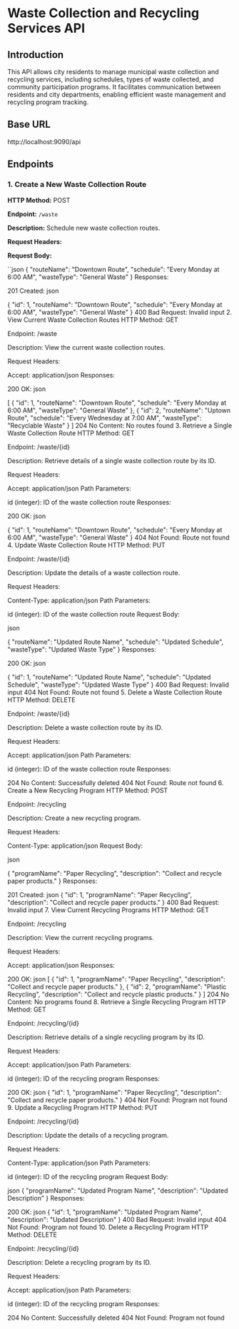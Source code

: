 # Waste Collection and Recycling Services API

## Introduction

This API allows city residents to manage municipal waste collection and recycling services, including schedules, types of waste collected, and community participation programs. It facilitates communication between residents and city departments, enabling efficient waste management and recycling program tracking.

## Base URL

http://localhost:9090/api



## Endpoints

### 1. Create a New Waste Collection Route

**HTTP Method:** POST

**Endpoint:** `/waste`

**Description:** Schedule new waste collection routes.

**Request Headers:**


**Request Body:**

``json
{
  "routeName": "Downtown Route",
  "schedule": "Every Monday at 6:00 AM",
  "wasteType": "General Waste"
}
Responses:

201 Created:
json

{
  "id": 1,
  "routeName": "Downtown Route",
  "schedule": "Every Monday at 6:00 AM",
  "wasteType": "General Waste"
}
400 Bad Request: Invalid input
2. View Current Waste Collection Routes
HTTP Method: GET

Endpoint: /waste

Description: View the current waste collection routes.

Request Headers:

Accept: application/json
Responses:

200 OK:
json

[
  {
    "id": 1,
    "routeName": "Downtown Route",
    "schedule": "Every Monday at 6:00 AM",
    "wasteType": "General Waste"
  },
  {
    "id": 2,
    "routeName": "Uptown Route",
    "schedule": "Every Wednesday at 7:00 AM",
    "wasteType": "Recyclable Waste"
  }
]
204 No Content: No routes found
3. Retrieve a Single Waste Collection Route
HTTP Method: GET

Endpoint: /waste/{id}

Description: Retrieve details of a single waste collection route by its ID.

Request Headers:

Accept: application/json
Path Parameters:

id (integer): ID of the waste collection route
Responses:

200 OK:
json

{
  "id": 1,
  "routeName": "Downtown Route",
  "schedule": "Every Monday at 6:00 AM",
  "wasteType": "General Waste"
}
404 Not Found: Route not found
4. Update Waste Collection Route
HTTP Method: PUT

Endpoint: /waste/{id}

Description: Update the details of a waste collection route.

Request Headers:

Content-Type: application/json
Path Parameters:

id (integer): ID of the waste collection route
Request Body:

json

{
  "routeName": "Updated Route Name",
  "schedule": "Updated Schedule",
  "wasteType": "Updated Waste Type"
}
Responses:

200 OK:
json

{
  "id": 1,
  "routeName": "Updated Route Name",
  "schedule": "Updated Schedule",
  "wasteType": "Updated Waste Type"
}
400 Bad Request: Invalid input
404 Not Found: Route not found
5. Delete a Waste Collection Route
HTTP Method: DELETE

Endpoint: /waste/{id}

Description: Delete a waste collection route by its ID.

Request Headers:

Accept: application/json
Path Parameters:

id (integer): ID of the waste collection route
Responses:

204 No Content: Successfully deleted
404 Not Found: Route not found
6. Create a New Recycling Program
HTTP Method: POST

Endpoint: /recycling

Description: Create a new recycling program.

Request Headers:

Content-Type: application/json
Request Body:

json

{
  "programName": "Paper Recycling",
  "description": "Collect and recycle paper products."
}
Responses:

201 Created:
json
{
  "id": 1,
  "programName": "Paper Recycling",
  "description": "Collect and recycle paper products."
}
400 Bad Request: Invalid input
7. View Current Recycling Programs
HTTP Method: GET

Endpoint: /recycling

Description: View the current recycling programs.

Request Headers:

Accept: application/json
Responses:

200 OK:
json
[
  {
    "id": 1,
    "programName": "Paper Recycling",
    "description": "Collect and recycle paper products."
  },
  {
    "id": 2,
    "programName": "Plastic Recycling",
    "description": "Collect and recycle plastic products."
  }
]
204 No Content: No programs found
8. Retrieve a Single Recycling Program
HTTP Method: GET

Endpoint: /recycling/{id}

Description: Retrieve details of a single recycling program by its ID.

Request Headers:

Accept: application/json
Path Parameters:

id (integer): ID of the recycling program
Responses:

200 OK:
json
{
  "id": 1,
  "programName": "Paper Recycling",
  "description": "Collect and recycle paper products."
}
404 Not Found: Program not found
9. Update a Recycling Program
HTTP Method: PUT

Endpoint: /recycling/{id}

Description: Update the details of a recycling program.

Request Headers:

Content-Type: application/json
Path Parameters:

id (integer): ID of the recycling program
Request Body:

json
{
  "programName": "Updated Program Name",
  "description": "Updated Description"
}
Responses:

200 OK:
json
{
  "id": 1,
  "programName": "Updated Program Name",
  "description": "Updated Description"
}
400 Bad Request: Invalid input
404 Not Found: Program not found
10. Delete a Recycling Program
HTTP Method: DELETE

Endpoint: /recycling/{id}

Description: Delete a recycling program by its ID.

Request Headers:

Accept: application/json
Path Parameters:

id (integer): ID of the recycling program
Responses:

204 No Content: Successfully deleted
404 Not Found: Program not found
